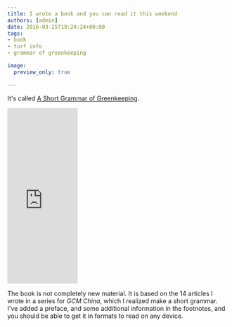 ```yaml
---
title: I wrote a book and you can read it this weekend
authors: [admin] 
date: 2016-03-25T19:24:24+00:00
tags:
- book
- turf info
- grammar of greenkeeping

image:
  preview_only: true

---
```


It's called [A Short Grammar of Greenkeeping](https://leanpub.com/short_grammar_of_greenkeeping). 

<iframe width='160' height='400' src='https://leanpub.com/short_grammar_of_greenkeeping/embed' frameborder='0' allowtransparency='true'></iframe>

<br>
  
The book is not completely new material. It is based on the 14 articles I wrote in a series for *GCM China*, which I realized make a short grammar. I've added a preface, and some additional information in the footnotes, and you should be able to get it in formats to read on any device.
